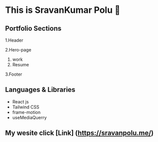 # This is SravanKumar Polu 🙂


## Portfolio Sections
  1.Header

  2.Hero-page

  1. work
  2. Resume

  3.Footer


## Languages & Libraries
 * React js
 * Tailwind CSS
 * frame-motion
 * useMediaQuerry
   
## My wesite  click [Link] (https://sravanpolu.me/)

